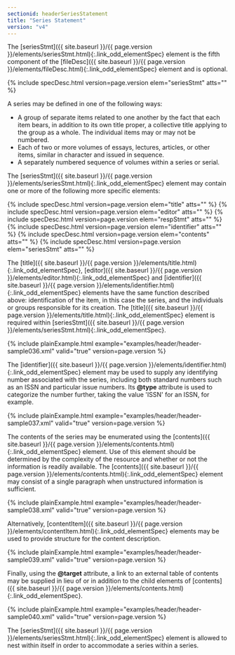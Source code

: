 ```yaml
---
sectionid: headerSeriesStatement
title: "Series Statement"
version: "v4"
---
```




The [seriesStmt]({{ site.baseurl }}/{{ page.version }}/elements/seriesStmt.html){:.link_odd_elementSpec} element is the fifth component of the [fileDesc]({{ site.baseurl }}/{{ page.version }}/elements/fileDesc.html){:.link_odd_elementSpec} element and is optional.



{% include specDesc.html version=page.version elem="seriesStmt" atts="" %}



A series may be defined in one of the following ways:


- A group of separate items related to one another by the fact that each item bears,
in
addition to its own title proper, a collective title applying to the group as a whole.
The
individual items may or may not be numbered.
- Each of two or more volumes of essays, lectures, articles, or other items, similar
in
character and issued in sequence.
- A separately numbered sequence of volumes within a series or serial.

The [seriesStmt]({{ site.baseurl }}/{{ page.version }}/elements/seriesStmt.html){:.link_odd_elementSpec} element may contain one or more of the following more
specific elements:



{% include specDesc.html version=page.version elem="title" atts="" %}
{% include specDesc.html version=page.version elem="editor" atts="" %}
{% include specDesc.html version=page.version elem="respStmt" atts="" %}
{% include specDesc.html version=page.version elem="identifier" atts="" %}
{% include specDesc.html version=page.version elem="contents" atts="" %}
{% include specDesc.html version=page.version elem="seriesStmt" atts="" %}



The [title]({{ site.baseurl }}/{{ page.version }}/elements/title.html){:.link_odd_elementSpec}, [editor]({{ site.baseurl }}/{{ page.version }}/elements/editor.html){:.link_odd_elementSpec} and [identifier]({{ site.baseurl }}/{{ page.version }}/elements/identifier.html){:.link_odd_elementSpec} elements have the same function described above: identification of the
item, in this case the series, and the individuals or groups responsible for its creation.
The [title]({{ site.baseurl }}/{{ page.version }}/elements/title.html){:.link_odd_elementSpec} element is required within [seriesStmt]({{ site.baseurl }}/{{ page.version }}/elements/seriesStmt.html){:.link_odd_elementSpec}.

{% include plainExample.html example="examples/header/header-sample036.xml" valid="true" version=page.version %}

The [identifier]({{ site.baseurl }}/{{ page.version }}/elements/identifier.html){:.link_odd_elementSpec} element may be used to supply any identifying number
associated with the series, including both standard numbers such as an ISSN and particular
issue numbers. Its **@type** attribute is used to categorize the number further,
taking the value 'ISSN' for an ISSN, for example.

{% include plainExample.html example="examples/header/header-sample037.xml" valid="true" version=page.version %}

The contents of the series may be enumerated using the [contents]({{ site.baseurl }}/{{ page.version }}/elements/contents.html){:.link_odd_elementSpec}
element. Use of this element should be determined by the complexity of the resource
and
whether or not the information is readily available. The [contents]({{ site.baseurl }}/{{ page.version }}/elements/contents.html){:.link_odd_elementSpec}
element may consist of a single paragraph when unstructured information is sufficient.

{% include plainExample.html example="examples/header/header-sample038.xml" valid="true" version=page.version %}

Alternatively, [contentItem]({{ site.baseurl }}/{{ page.version }}/elements/contentItem.html){:.link_odd_elementSpec} elements may be used to provide structure
for the content description.

{% include plainExample.html example="examples/header/header-sample039.xml" valid="true" version=page.version %}

Finally, using the **@target** attribute, a link to an external table of contents may
be supplied in lieu of or in addition to the child elements of [contents]({{ site.baseurl }}/{{ page.version }}/elements/contents.html){:.link_odd_elementSpec}.

{% include plainExample.html example="examples/header/header-sample040.xml" valid="true" version=page.version %}

The [seriesStmt]({{ site.baseurl }}/{{ page.version }}/elements/seriesStmt.html){:.link_odd_elementSpec} element is allowed to nest within itself in order to
accommodate a series within a series.



